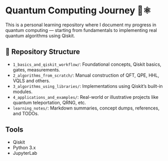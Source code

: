 # Quantum Computing Journey 🧠⚛️

This is a personal learning repository where I document my progress in quantum computing — starting from fundamentals to implementing real quantum algorithms using Qiskit.

## 📁 Repository Structure

- `1_basics_and_qiskit_workflow/`: Foundational concepts, Qiskit basics, gates, measurements.
- `2_algorithms_from_scratch/`: Manual construction of QFT, QPE, HHL, VQLS and others.
- `3_algorithms_using_libraries/`: Implementations using Qiskit’s built-in modules.
- `4_applications_and_examples/`: Real-world or illustrative projects like quantum teleportation, QRNG, etc.
- `learning_notes/`: Markdown summaries, concept dumps, references, and TODOs.


## Tools
- Qiskit
- Python 3.x
- JupyterLab
